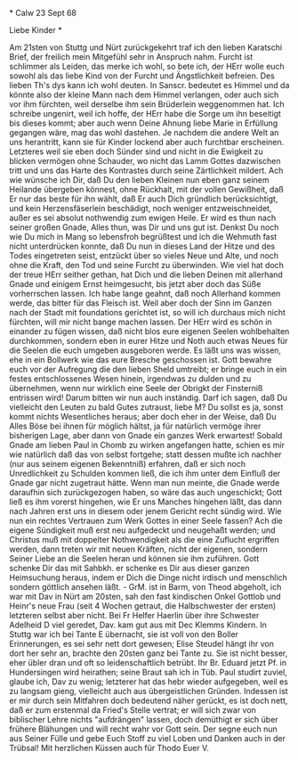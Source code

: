 <via Mang. nach Hydr>* Calw 23 Sept 68

Liebe Kinder <Marie>*

Am 21sten von Stuttg und Nürt zurückgekehrt traf ich den lieben Karatschi Brief, der freilich mein Mitgefühl sehr in Anspruch nahm. Furcht ist schlimmer als Leiden, das merke ich wohl, so bete ich, der HErr wolle euch sowohl als das liebe Kind von der Furcht und Ängstlichkeit befreien. Des lieben Th's dys kann ich wohl deuten. In Sanscr. bedeutet es Himmel und da könnte also der kleine Mann nach dem Himmel verlangen, oder auch sich vor ihm fürchten, weil derselbe ihm sein Brüderlein weggenommen hat. Ich schreibe ungenirt, weil ich hoffe, der HErr habe die Sorge um ihn beseitigt bis dieses kommt; aber auch wenn Deine Ahnung liebe Marie in Erfüllung gegangen wäre, mag das wohl dastehen. Je nachdem die andere Welt an uns herantritt, kann sie für Kinder lockend aber auch furchtbar erscheinen. Letzteres weil sie eben doch Sünder sind und nicht in die Ewigkeit zu blicken vermögen ohne Schauder, wo nicht das Lamm Gottes dazwischen tritt und uns das Harte des Kontrastes durch seine Zärtlichkeit mildert. Ach wie wünsche ich Dir, daß Du den lieben Kleinen nun eben ganz seinem Heilande übergeben könnest, ohne Rückhalt, mit der vollen Gewißheit, daß Er nur das beste für ihn wählt, daß Er auch Dich gründlich berücksichtigt, und kein Herzensfäserlein beschädigt, noch weniger entzweischneidet, außer es sei absolut nothwendig zum ewigen Heile. Er wird es thun nach seiner großen Gnade, Alles thun, was Dir und uns gut ist. Denkst Du noch wie Du mich in Mang so lebensfroh begrüßtest und ich die Wehmuth fast nicht unterdrücken konnte, daß Du nun in dieses Land der Hitze und des Todes eingetreten seist, entzückt über so vieles Neue und Alte, und noch ohne die Kraft, den Tod und seine Furcht zu überwinden. Wie viel hat doch der treue HErr seither gethan, hat Dich und die lieben Deinen mit allerhand Gnade und einigem Ernst heimgesucht, bis jetzt aber doch das Süße vorherrschen lassen. Ich habe lange geahnt, daß noch Allerhand kommen werde, das bitter für das Fleisch ist. Weil aber doch der Sinn im Ganzen nach der Stadt mit foundations gerichtet ist, so will ich durchaus mich nicht fürchten, will mir nicht bange machen lassen. Der HErr wird es schön in einander zu fügen wissen, daß nicht blos eure eigenen Seelen wohlbehalten durchkommen, sondern eben in eurer Hitze und Noth auch etwas Neues für die Seelen die euch umgeben ausgeboren werde. Es läßt uns was wissen, ehe in ein Bollwerk wie das eure Bresche geschossen ist. Gott bewahre euch vor der Aufregung die den lieben Sheld umtreibt; er bringe euch in ein festes entschlossenes Wesen hinein, irgendwas zu dulden und zu übernehmen, wenn nur wirklich eine Seele der Obrigkt der Finsterniß entrissen wird! Darum bitten wir nun auch inständig. Darf ich sagen, daß Du vielleicht den Leuten zu bald Gutes zutraust, liebe M? Du sollst es ja, sonst kommt nichts Wesentliches heraus; aber doch eher in der Weise, daß Du Alles Böse bei ihnen für möglich hältst, ja für natürlich vermöge ihrer bisherigen Lage, aber dann von Gnade ein ganzes Werk erwartest! Sobald Gnade am lieben Paul in Chomb zu wirken angefangen hatte, schien es mir wie natürlich daß das von selbst fortgehe; statt dessen mußte ich nachher (nur aus seinem eigenen Bekenntniß) erfahren, daß er sich noch Unredlichkeit zu Schulden kommen ließ, die ich ihm unter dem Einfluß der Gnade gar nicht zugetraut hätte. Wenn man nun meinte, die Gnade werde daraufhin sich zurückgezogen haben, so wäre das auch ungeschickt; Gott ließ es ihm vorerst hingehen, wie Er uns Manches hingehen läßt, das dann nach Jahren erst uns in diesem oder jenem Gericht recht sündig wird. Wie nun ein rechtes Vertrauen zum Werk Gottes in einer Seele fassen? Ach die eigene Sündigkeit muß erst neu aufgedeckt und neugehaßt werden; und Christus muß mit doppelter Nothwendigkeit als die eine Zuflucht ergriffen werden, dann treten wir mit neuen Kräften, nicht der eigenen, sondern Seiner Liebe an die Seelen heran und können sie ihm zuführen. Gott schenke Dir das mit Sahbkh. er schenke es Dir aus dieser ganzen Heimsuchung heraus, indem er Dich die Dinge nicht irdisch und menschlich sondern göttlich ansehen läßt. - GrM. ist in Barm, von Theod abgeholt, ich war mit Dav in Nürt am 20sten, sah den fast kindischen Onkel Gottlob und Heinr's neue Frau (seit 4 Wochen getraut, die Halbschwester der ersten) letzteren selbst aber nicht. Bei Fr Helfer Haerlin über ihre Schwester Adelheid D viel geredet, Dav. kam gut aus mit Dec Klemms Kindern. In Stuttg war ich bei Tante E übernacht, sie ist voll von den Boller Erinnerungen, es sei sehr nett dort gewesen; Elise Steudel hängt ihr von dort her sehr an, brachte den 20sten ganz bei Tante zu. Sie ist nicht besser, eher übler dran und oft so leidenschaftlich betrübt. Ihr Br. Eduard jetzt Pf. in Hundersingen wird heirathen; seine Braut sah ich in Tüb. Paul studirt zuviel, glaube ich, Dav zu wenig; letzterer hat das hebr wieder aufgegeben, weil es zu langsam gieng, vielleicht auch aus übergeistlichen Gründen. Indessen ist er mir durch sein Mitfahren doch bedeutend näher gerückt, es ist doch nett, daß er zum erstenmal da Fried's Stelle vertrat; er will sich zwar von biblischer Lehre nichts "aufdrängen" lassen, doch demüthigt er sich über frühere Blähungen und will recht wahr vor Gott sein. Der segne euch nun aus Seiner Fülle und gebe Euch Stoff zu viel Loben und Danken auch in der Trübsal! Mit herzlichen Küssen auch für Thodo
 Euer V.

